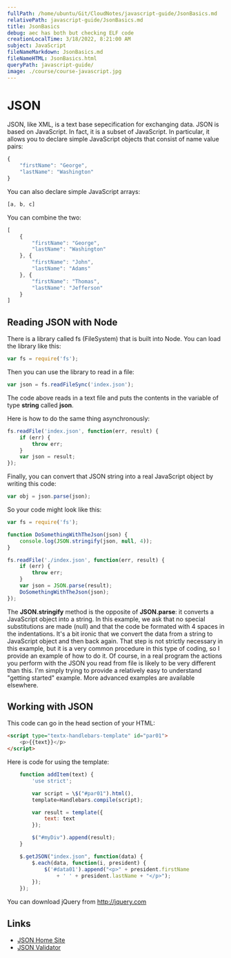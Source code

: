 ```yaml
---
fullPath: /home/ubuntu/Git/CloudNotes/javascript-guide/JsonBasics.md
relativePath: javascript-guide/JsonBasics.md
title: JsonBasics
debug: aec has both but checking ELF code
creationLocalTime: 3/18/2022, 8:21:00 AM
subject: JavaScript
fileNameMarkdown: JsonBasics.md
fileNameHTML: JsonBasics.html
queryPath: javascript-guide/
image: ./course/course-javascript.jpg
---
```


<!-- toc -->
<!-- tocstop -->

# JSON

JSON, like XML, is a text base sepecification for exchanging data. JSON is
based on JavaScript. In fact, it is a subset of JavaScript. In particular,
it allows you to declare simple JavaScript objects that consist of name
value pairs:

```javascript
{
	"firstName": "George",
	"lastName": "Washington"
}
```

You can also declare simple JavaScript arrays:

```javascript
[a, b, c]
```

You can combine the two:


```javascript
[
    {
        "firstName": "George",
        "lastName": "Washington"
    }, {
        "firstName": "John",
        "lastName": "Adams"
    }, {
        "firstName": "Thomas",      
        "lastName": "Jefferson"
    }
]
```

## Reading JSON with Node

There is a library called fs (FileSystem) that is built into Node. You can load the library like this:

```javascript
var fs = require('fs');
```

Then you can use the library to read in a file:

```javascript
var json = fs.readFileSync('index.json');
```

The code above reads in a text file and puts the contents in the variable of type **string** called **json**.

Here is how to do the same thing asynchronously:

```javascript
fs.readFile('index.json', function(err, result) {
	if (err) {
		throw err;
	}
	var json = result;
});
```

Finally, you can convert that JSON string into a real JavaScript object by writing this code:

```javascript
var obj = json.parse(json);
```

So your code might look like this:

```javascript
var fs = require('fs');

function DoSomethingWithTheJson(json) {
	console.log(JSON.stringify(json, null, 4));
}

fs.readFile('./index.json', function(err, result) {
	if (err) {
		throw err;
	}
	var json = JSON.parse(result);
	DoSomethingWithTheJson(json);
});
```

The **JSON.stringify** method is the opposite of **JSON.parse**: it converts a JavaScript object into a string. In this example, we ask that no special substitutions are made (null) and that the code be formated with 4 spaces in the indentations. It's a bit ironic that we convert the data from a string to JavaScript object and then back again. That step is not strictly necessary in this example, but it is a very common procedure in this type of coding, so I provide an example of how to do it. Of course, in a real program the actions you perform with the JSON you read from file is likely to be very different than this. I'm simply trying to provide a relatively easy to understand "getting started" example. More advanced examples are available elsewhere.

## Working with JSON

This code can go in the head section of your HTML:

```html
<script type="textx-handlebars-template" id="par01">
	<p>{{text}}</p>
</script>
```

Here is code for using the template:

```javascript
	function addItem(text) {  
		'use strict';  

		var script = \$("#par01").html(),  
		template=Handlebars.compile(script);  

		var result = template({  
			text: text  
		});  

		$("#myDiv").append(result);  
	}

	$.getJSON("index.json", function(data) {  
		$.each(data, function(i, president) {  
			$('#data01').append("<p>" + president.firstName
				+ ' ' + president.lastName + "</p>");  
		});  
	});
```

You can download jQuery from http://jquery.com

## Links

*   [JSON Home Site](http://www.json.org/)
*   [JSON Validator](http://jsonlint.com/)

